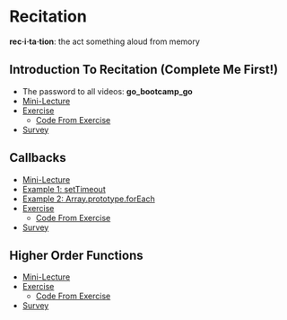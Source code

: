 # Recitation

**rec·i·ta·tion**: the act something aloud from memory


## Introduction To Recitation (Complete Me First!)

* The password to all videos: **go_bootcamp_go**
* [Mini-Lecture][intro]
* [Exercise][exer]
  * [Code From Exercise][code]
* [Survey](http://goo.gl/forms/nHE0NIU2Rr)

[intro]:https://vimeo.com/161983328
[exer]:https://vimeo.com/161983327
[code]:./addNum.js

## Callbacks

* [Mini-Lecture][callbacks]
* [Example 1: setTimeout][callbacksExample1]
* [Example 2: Array.prototype.forEach][callbacksExample2]
* [Exercise][callbacksExercise]
  * [Code From Exercise][callbackscode]
* [Survey](http://goo.gl/forms/NLjx76HXrw)

[callbacks]:https://vimeo.com/161858503
[callbacksExample1]:https://vimeo.com/162264964
[callbacksExample2]:https://vimeo.com/161858501
[callbacksExercise]:https://vimeo.com/161858500
[callbackscode]:./callbacks.js

## Higher Order Functions

* [Mini-Lecture][hof]
* [Exercise][hofExercise]
  * [Code From Exercise][hofcode]
* [Survey](http://goo.gl/forms/K42chEHhvP)

[hof]:https://vimeo.com/161983797
[hofExercise]:https://vimeo.com/161983796
[hofcode]:./createAdder.js
